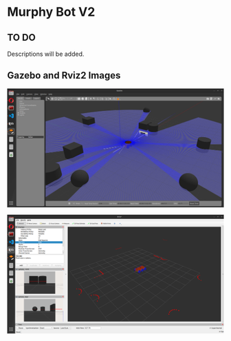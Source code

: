 # Murphy Bot V2

## TO DO 
Descriptions will be added.

## Gazebo and Rviz2 Images
![This is an alt text.](https://github.com/ertugrulsalih/murphy_bot_v2/blob/main/github_images/Screenshot%20from%202024-10-20%2021-22-52.png "Gazebo sample image.")

![This is an alt text.](https://github.com/ertugrulsalih/murphy_bot_v2/blob/main/github_images/Screenshot%20from%202024-10-20%2021-22-15.png "Rviz2 sample image.")
